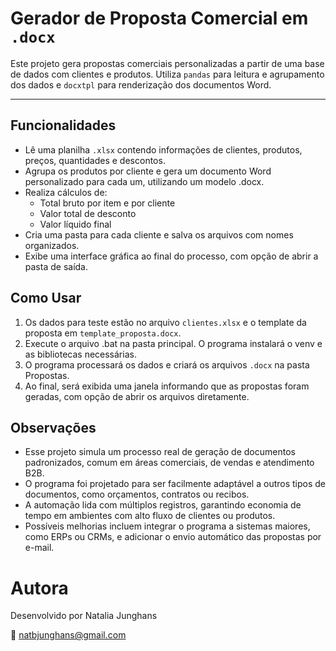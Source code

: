 # Gerador de Proposta Comercial em `.docx`
Este projeto gera propostas comerciais personalizadas a partir de uma base de dados com clientes e produtos. Utiliza `pandas` para leitura e agrupamento dos dados e `docxtpl` para renderização dos documentos Word.

---

## Funcionalidades

- Lê uma planilha `.xlsx` contendo informações de clientes, produtos, preços, quantidades e descontos.
- Agrupa os produtos por cliente e gera um documento Word personalizado para cada um, utilizando um modelo .docx.
- Realiza cálculos de:
  - Total bruto por item e por cliente
  - Valor total de desconto
  - Valor líquido final
- Cria uma pasta para cada cliente e salva os arquivos com nomes organizados.
- Exibe uma interface gráfica ao final do processo, com opção de abrir a pasta de saída.

## Como Usar

1. Os dados para teste estão no arquivo `clientes.xlsx` e o template da proposta em `template_proposta.docx`.
2. Execute o arquivo .bat na pasta principal. O programa instalará o venv e as bibliotecas necessárias.
3. O programa processará os dados e criará os arquivos `.docx` na pasta Propostas.
4. Ao final, será exibida uma janela informando que as propostas foram geradas, com opção de abrir os arquivos diretamente.

## Observações

- Esse projeto simula um processo real de geração de documentos padronizados, comum em áreas comerciais, de vendas e atendimento B2B.
- O programa foi projetado para ser facilmente adaptável a outros tipos de documentos, como orçamentos, contratos ou recibos.
- A automação lida com múltiplos registros, garantindo economia de tempo em ambientes com alto fluxo de clientes ou produtos.
- Possíveis melhorias incluem integrar o programa a sistemas maiores, como ERPs ou CRMs, e adicionar o envio automático das propostas por e-mail.
  
# Autora
Desenvolvido por Natalia Junghans

📧 natbjunghans@gmail.com
